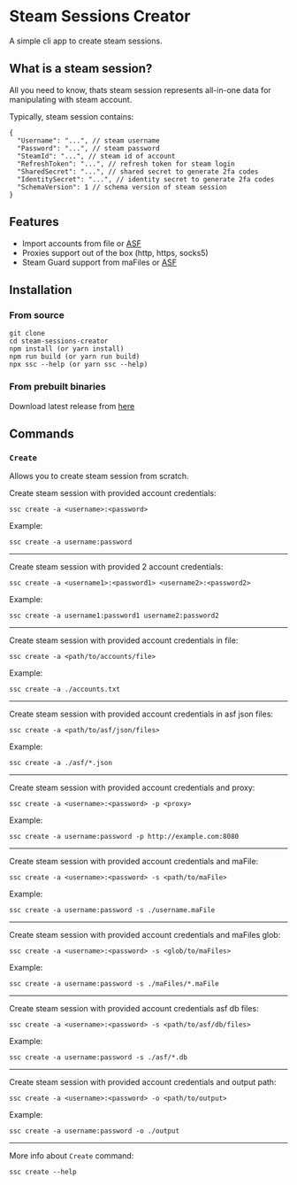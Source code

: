 # Steam Sessions Creator

A simple cli app to create steam sessions.

## What is a steam session?

All you need to know, thats steam session represents all-in-one data for manipulating with steam account.

Typically, steam session contains:

```
{
  "Username": "...", // steam username
  "Password": "...", // steam password
  "SteamId": "...", // steam id of account
  "RefreshToken": "...", // refresh token for steam login
  "SharedSecret": "...", // shared secret to generate 2fa codes
  "IdentitySecret": "...", // identity secret to generate 2fa codes
  "SchemaVersion": 1 // schema version of steam session
}
```

## Features

- Import accounts from file or [ASF](https://github.com/JustArchiNET/ArchiSteamFarm/)
- Proxies support out of the box (http, https, socks5)
- Steam Guard support from maFiles or [ASF](https://github.com/JustArchiNET/ArchiSteamFarm/)

## Installation

### From source

```
git clone
cd steam-sessions-creator
npm install (or yarn install)
npm run build (or yarn run build)
npx ssc --help (or yarn ssc --help)
```

### From prebuilt binaries

Download latest release from [here](https://github.com/Sadzurami/steam-sessions-creator/releases)

## Commands

### `Create`

Allows you to create steam session from scratch.

Create steam session with provided account credentials:

```
ssc create -a <username>:<password>
```

Example:

```
ssc create -a username:password
```

---

Create steam session with provided 2 account credentials:

```
ssc create -a <username1>:<password1> <username2>:<password2>
```

Example:

```
ssc create -a username1:password1 username2:password2
```

---

Create steam session with provided account credentials in file:

```
ssc create -a <path/to/accounts/file>
```

Example:

```
ssc create -a ./accounts.txt
```

---

Create steam session with provided account credentials in asf json files:

```
ssc create -a <path/to/asf/json/files>
```

Example:

```
ssc create -a ./asf/*.json
```

---

Create steam session with provided account credentials and proxy:

```
ssc create -a <username>:<password> -p <proxy>
```

Example:

```
ssc create -a username:password -p http://example.com:8080
```

---

Create steam session with provided account credentials and maFile:

```
ssc create -a <username>:<password> -s <path/to/maFile>
```

Example:

```
ssc create -a username:password -s ./username.maFile
```

---

Create steam session with provided account credentials and maFiles glob:

```
ssc create -a <username>:<password> -s <glob/to/maFiles>
```

Example:

```
ssc create -a username:password -s ./maFiles/*.maFile
```

---

Create steam session with provided account credentials asf db files:

```
ssc create -a <username>:<password> -s <path/to/asf/db/files>
```

Example:

```
ssc create -a username:password -s ./asf/*.db
```

---

Create steam session with provided account credentials and output path:

```
ssc create -a <username>:<password> -o <path/to/output>
```

Example:

```
ssc create -a username:password -o ./output
```

---

More info about `Create` command:

```
ssc create --help
```
